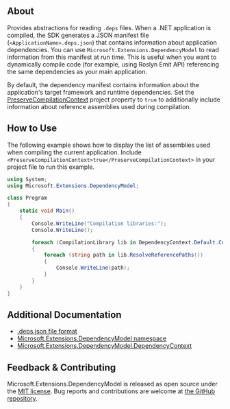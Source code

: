 ## About

<!-- A description of the package and where one can find more documentation -->

Provides abstractions for reading `.deps` files. When a .NET application is compiled, the SDK generates a JSON manifest file (`<ApplicationName>.deps.json`) that contains information about application dependencies. You can use `Microsoft.Extensions.DependencyModel` to read information from this manifest at run time. This is useful when you want to dynamically compile code (for example, using Roslyn Emit API) referencing the same dependencies as your main application.

By default, the dependency manifest contains information about the application's target framework and runtime dependencies. Set the [PreserveCompilationContext](https://learn.microsoft.com/dotnet/core/project-sdk/msbuild-props#preservecompilationcontext) project property to `true` to additionally include information about reference assemblies used during compilation.

## How to Use

<!-- A compelling example on how to use this package with code, as well as any specific guidelines for when to use the package -->

The following example shows how to display the list of assemblies used when compiling the current application. Include `<PreserveCompilationContext>true</PreserveCompilationContext>` in your project file to run this example.

```cs
using System;
using Microsoft.Extensions.DependencyModel;

class Program
{
    static void Main()
    {
        Console.WriteLine("Compilation libraries:");
        Console.WriteLine();

        foreach (CompilationLibrary lib in DependencyContext.Default.CompileLibraries)
        {
            foreach (string path in lib.ResolveReferencePaths())
            {
                Console.WriteLine(path);
            }
        }
    }
}
```

## Additional Documentation

<!-- Links to further documentation -->

* [.deps.json file format](https://github.com/dotnet/sdk/blob/main/documentation/specs/runtime-configuration-file.md#appnamedepsjson)
* [Microsoft.Extensions.DependencyModel namespace](https://learn.microsoft.com/dotnet/api/microsoft.extensions.dependencymodel)
* [Microsoft.Extensions.DependencyModel.DependencyContext](https://learn.microsoft.com/dotnet/api/microsoft.extensions.dependencymodel.dependencycontext)

## Feedback & Contributing

<!-- How to provide feedback on this package and contribute to it -->

Microsoft.Extensions.DependencyModel is released as open source under the [MIT license](https://licenses.nuget.org/MIT). Bug reports and contributions are welcome at [the GitHub repository](https://github.com/dotnet/runtime).